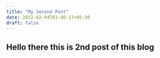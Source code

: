 ```yaml
---
title: "My Second Post"
date: 2022-02-04T01:48:17+05:30
draft: false
---
```

## Hello there this is 2nd post of this blog
